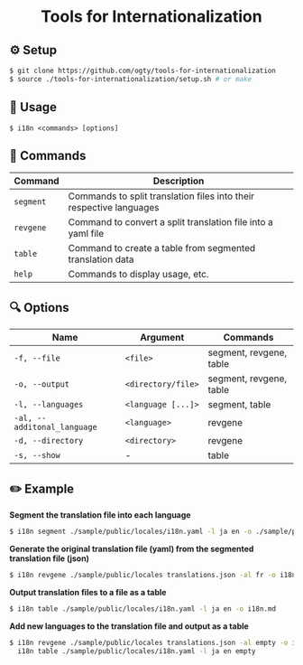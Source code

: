<h1 align="center">Tools for Internationalization</h1>

## ⚙️ Setup

```zsh
$ git clone https://github.com/ogty/tools-for-internationalization
$ source ./tools-for-internationalization/setup.sh # or make
```

## 📖 Usage

```
$ i18n <commands> [options]
```

## 🤖 Commands

| Command   | Description                                                         |
| --------- | ------------------------------------------------------------------- |
| `segment` | Commands to split translation files into their respective languages |
| `revgene` | Command to convert a split translation file into a yaml file        |
| `table`   | Command to create a table from segmented translation data           |
| `help`    | Commands to display usage, etc.                                     |

## 🔍 Options

| Name                        | Argument           | Commands                |
| --------------------------- | ------------------ | ----------------------- |
| `-f, --file`                | `<file>`           | segment, revgene, table |
| `-o, --output`              | `<directory/file>` | segment, revgene, table |
| `-l, --languages`           | `<language [...]>` | segment, table          |
| `-al, --additonal_language` | `<language>`       | revgene                 |
| `-d, --directory`           | `<directory>`      | revgene                 |
| `-s, --show`                | -                  | table                   |

## ✏️ Example

**Segment the translation file into each language**

```zsh
$ i18n segment ./sample/public/locales/i18n.yaml -l ja en -o ./sample/public/locales
```

**Generate the original translation file (yaml) from the segmented translation file (json)**

```zsh
$ i18n revgene ./sample/public/locales translations.json -al fr -o i18n.yaml
```

**Output translation files to a file as a table**

```zsh
$ i18n table ./sample/public/locales/i18n.yaml -l ja en -o i18n.md
```

**Add new languages to the translation file and output as a table**

```zsh
$ i18n revgene ./sample/public/locales translations.json -al empty -o i18n.yaml \
  i18n table ./sample/public/locales/i18n.yaml -l ja en empty
```
